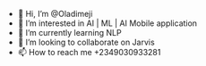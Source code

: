 - 👋 Hi, I’m @Oladimeji
- 👀 I’m interested in AI | ML | AI Mobile application
- 🌱 I’m currently learning NLP
- 💞️ I’m looking to collaborate on Jarvis
- 📫 How to reach me +2349030933281

<!---
Oladimeji/Oladimeji is a ✨ special ✨ repository because its `README.md` (this file) appears on your GitHub profile.
You can click the Preview link to take a look at your changes.
--->
